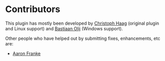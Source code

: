 Contributors
============

This plugin has mostly been developed by [Christoph Haag](https://github.com/ChristophHaag) (original plugin and Linux support) and [Bastiaan Olij](https://github.com/BastiaanOlij) (Windows support).

Other people who have helped out by submitting fixes, enhancements, etc are:
- [Aaron Franke](https://github.com/aaronfranke)
